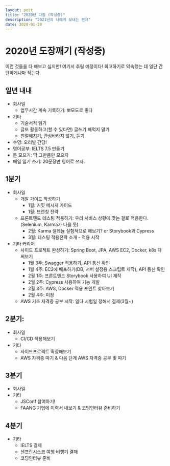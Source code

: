 ```yaml
---
layout: post
title: "2020년 다짐 (작성중)"
description: "2021년의 나에게 보내는 편지"
date: 2020-01-20
---
```


# 2020년 도장깨기 (작성중)

이런 것들을 다 해보고 싶지만! 여기서 추릴 예정이다! 회고하기로 약속했는 데 일단 간단하게나마 적는다.

## 일년 내내
- 회사일
  - 업무시간 계속 기록하기: 뽀모도로 좋다
- 기타
  - 기술서적 읽기
  - 글또 활동하고(할 수 있다면) 글쓰기 빼먹지 말기 
  - 친절해지기, 관심바라지 않기, 듣기
- 수영: 오리발 간당!
- 영어공부: IELTS 7.5 만들기
- 돈 모으기: 딱 그만큼만 모으자
- 매일 일기 쓰기: 20문장만 영어로 쓰자.

## 1분기

- 회사일
  - 개발 가이드 작성하기 
    - 1월: 커밋 메시지 가이드 
    - 1월: 브랜칭 전략 
  - 프론트엔드 테스팅 적용하기: 우리 서비스 상황에 맞는 걸로 적용한다. (Selenium, Karma가 나을 듯)
    - 2월: Karma 셀레늄 실험적으로 해보기? or Storybook과 Cypress
    - 3월: 테스팅 적용전략 소개 - 적용 시작
- 기타 커리어
  - 사이드 프로젝트 완성하기: Spring Boot, JPA, AWS EC2, Docker, k8s 다 써보기
    - 1월 3주: Swagger 적용하기, API 통신 확인
    - 1월 4주: EC2에 배포하기(DB, 서버 설정용 스크립트 제작), API 통신 확인
    - 2월 1주: 프론트엔드 Storybook 사용하여 UI 제작
    - 2월 2주: Cypress 사용하여 기능 개발
    - 2월 3주: AWS, Docker 적용 포인트 찾아보기
    - 2월 4주: 미정
  - AWS 기초 자격증 공부 시작: 일다 시험일 정해서 결제(3월~)
 
## 2분기:

- 회사일
  - CI/CD 적용해보기
- 기타
  - 사이드프로젝트 확장해보기
  - AWS 자격증 따기 & 다음 단계 AWS 자격증 공부 및 따기 

## 3분기

- 회사일
- 기타
  - JSConf 참여하기!
  - FAANG 기업에 이력서 내보기 & 코딩인터뷰 준비하기

## 4분기

- 기타
  - IELTS 결제
  - 샌프란시스코 여행 비행기 결제
  - 코딩인터뷰 준비
